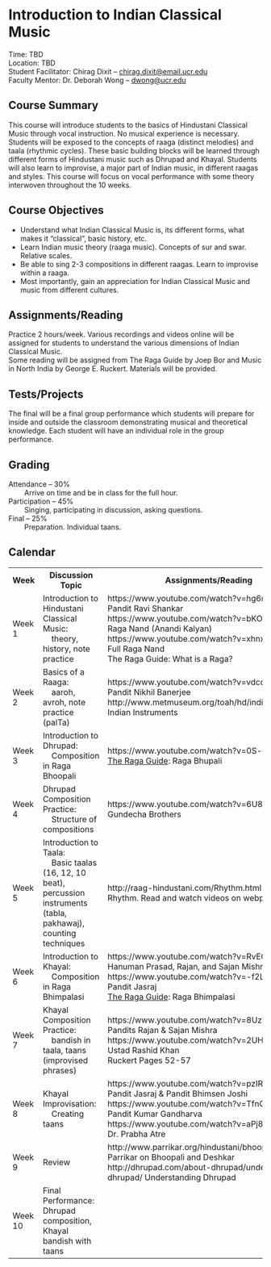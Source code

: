 # Introduction to Indian Classical Music

Time: TBD  
Location: TBD  
Student Facilitator: Chirag Dixit – chirag.dixit@email.ucr.edu  
Faculty Mentor: Dr. Deborah Wong – dwong@ucr.edu  

## Course Summary
This course will introduce students to the basics of Hindustani Classical Music through vocal instruction. No musical experience is necessary. Students will be exposed to the concepts of raaga (distinct melodies) and taala (rhythmic cycles). These basic building blocks will be learned through different forms of Hindustani music such as Dhrupad and Khayal. Students will also learn to improvise, a major part of Indian music, in different raagas and styles. This course will focus on vocal performance with some theory interwoven throughout the 10 weeks.

## Course Objectives
* Understand what Indian Classical Music is, its different forms, what makes it “classical”, basic history, etc.
* Learn Indian music theory (raaga music). Concepts of sur and swar. Relative scales.
* Be able to sing 2-3 compositions in different raagas. Learn to improvise within a raaga.
* Most importantly, gain an appreciation for Indian Classical Music and music from different cultures.

## Assignments/Reading
Practice 2 hours/week. Various recordings and videos online will be assigned for students to understand the various dimensions of Indian Classical Music.  
Some reading will be assigned from The Raga Guide by Joep Bor and Music in North India by George E. Ruckert. Materials will be provided.

## Tests/Projects
The final will be a final group performance which students will prepare for inside and outside the classroom demonstrating musical and theoretical knowledge. Each student will have an individual role in the group performance.

## Grading
Attendance – 30%  
&nbsp;&nbsp;&nbsp;&nbsp;&nbsp;&nbsp;&nbsp;&nbsp;Arrive on time and be in class for the full hour.  
Participation – 45%  
&nbsp;&nbsp;&nbsp;&nbsp;&nbsp;&nbsp;&nbsp;&nbsp;Singing, participating in discussion, asking questions.  
Final – 25%  
&nbsp;&nbsp;&nbsp;&nbsp;&nbsp;&nbsp;&nbsp;&nbsp;Preparation. Individual taans.

## Calendar

<table>
  <tr>
    <th><b>Week</b><br></th>
    <th><b>Discussion Topic</b><br></th>
    <th><b>Assignments/Reading</b></th>
  </tr>
  
  <tr>
    <td>Week 1<br></td>
    <td>Introduction to Hindustani Classical Music:<br>
        &nbsp;&nbsp;&nbsp;&nbsp;theory, history, note practice
    </td>
    <td>https://www.youtube.com/watch?v=hg6nTQFHf78 Pandit Ravi Shankar<br>
        https://www.youtube.com/watch?v=bKOGFXvTY5E Raga Nand (Anandi Kalyan)<br>
        https://www.youtube.com/watch?v=xhnxyhfEdGk Full Raga Nand<br>
        The Raga Guide: What is a Raga?
    </td>
  </tr>
  
  <tr>
    <td>Week 2<br></td>
    <td>Basics of a Raaga:<br>
        &nbsp;&nbsp;&nbsp;&nbsp;aaroh, avroh, note practice (palTa)
    </td>
    <td>https://www.youtube.com/watch?v=vdcdbyGLz2M Pandit Nikhil Banerjee<br>
        http://www.metmuseum.org/toah/hd/indi/hd_indi.htm Indian Instruments
    </td>
  </tr>
  
  <tr>
    <td>Week 3<br></td>
    <td>Introduction to Dhrupad:<br>
        &nbsp;&nbsp;&nbsp;&nbsp;Composition in Raga Bhoopali
    </td>
    <td>https://www.youtube.com/watch?v=0S-ca4pSLYY<br>
        <u>The Raga Guide</u>: Raga Bhupali
    </td>
  </tr>  
  
  <tr>
    <td>Week 4<br></td>
    <td>Dhrupad Composition Practice:<br>
        &nbsp;&nbsp;&nbsp;&nbsp;Structure of compositions
    </td>
    <td>https://www.youtube.com/watch?v=6U8DAvnhS1c Gundecha Brothers
    </td>
  </tr>
  
  <tr>
    <td>Week 5<br></td>
    <td>Introduction to Taala:<br>
        &nbsp;&nbsp;&nbsp;&nbsp;Basic taalas (16, 12, 10 beat), 
        percussion instruments (tabla, pakhawaj), 
        counting techniques
    </td>
    <td>http://raag-hindustani.com/Rhythm.html<br>
        Rhythm. Read and watch videos on webpage
    </td>
  </tr>

  <tr>
    <td>Week 6<br></td>
    <td>Introduction to Khayal:<br>
        &nbsp;&nbsp;&nbsp;&nbsp;Composition in Raga Bhimpalasi
    </td>
    <td>https://www.youtube.com/watch?v=RvE00zRhxWI Hanuman Prasad, Rajan, and Sajan Mishra<br>
        https://www.youtube.com/watch?v=-f2LGUzlmNA Pandit Jasraj<br>
        <u>The Raga Guide</u>: Raga Bhimpalasi
    </td>
  </tr>

  <tr>
    <td>Week 7<br></td>
    <td>Khayal Composition Practice:<br>
        &nbsp;&nbsp;&nbsp;&nbsp;bandish in taala, 
        taans (improvised phrases)
    </td>
    <td>https://www.youtube.com/watch?v=8UzWjZh7XJo Pandits Rajan & Sajan Mishra<br>
        https://www.youtube.com/watch?v=2UH4X11mVk0 Ustad Rashid Khan<br>
        Ruckert Pages 52-57
    </td>
  </tr>
  
  <tr>
    <td>Week 8<br></td>
    <td>Khayal Improvisation:<br>
        &nbsp;&nbsp;&nbsp;&nbsp;Creating taans
    </td>
    <td>https://www.youtube.com/watch?v=pzIRNtrtpi0 Pandit Jasraj & Pandit Bhimsen Joshi<br>
        https://www.youtube.com/watch?v=TfnOBI2cMjE Pandit Kumar Gandharva<br>
        https://www.youtube.com/watch?v=aPj8nRdJ3B8 Dr. Prabha Atre<br>
    </td>
  </tr>
  
  
  <tr>
    <td>Week 9<br></td>
    <td>Review<br>
    </td>
    <td>http://www.parrikar.org/hindustani/bhoopali/ Rajan Parrikar on Bhoopali and Deshkar<br>
        http://dhrupad.com/about-dhrupad/understanding-dhrupad/ Understanding Dhrupad
    </td>
  </tr>
  
  <tr>
    <td>Week 10<br></td>
    <td>Final Performance:<br>
        Dhrupad composition, 
        Khayal bandish with taans
    </td>
    <td>
    </td>
  </tr>

</table>
